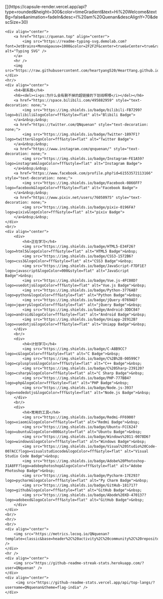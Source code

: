 <div>
    [](https://capsule-render.vercel.app/api?type=rounded&height=300&color=timeGradient&text=Hi%20Welcome&textBg=false&animation=fadeIn&desc=I%20am%20Quenan&descAlignY=70&descSize=30)
    
    <div align="center">
        <a href="https://quenan.top" align="center">
            <img src="https://readme-typing-svg.demolab.com?font=JetBrains+Mono&pause=1000&color=2F2F2F&center=true&vCenter=true&random=false&width=435&lines=Welcome+to+my+GitHub;%E6%AC%A2%E8%BF%8E%E6%9D%A5%E5%88%B0%E6%88%91%E7%9A%84GitHub" alt="Typing SVG" />
        </a>
        <hr />
        <img src="https://raw.githubusercontent.com/heartyang520/HeartYang.github.io/main/share/hacker_a.gif">
    </div>
    <hr/>
    <div align="center">
        <h4>联系我</h4>
        <h6><del><i>ps:为什么会有删不掉的超链接的下划线啊喂</i></del></h6>
        <a href="https://space.bilibili.com/495882959" style="text-decoration: none;">
            <img src="https://img.shields.io/badge/bilibili-FB7299?logo=bilibili&logoColor=fff&style=flat" alt="Blibili Badge">
        </a>&nbsp;&nbsp;
        <a href="https://twitter.com/QNquenan" style="text-decoration: none;">
            <img src="https://img.shields.io/badge/Twitter-1897F1?logo=twitter&logoColor=fff&style=flat" alt="Twitter Badge">
        </a>&nbsp;&nbsp;
        <a href="https://www.instagram.com/qnquenan/" style="text-decoration: none;">
            <img src="https://img.shields.io/badge/Instagram-FE1A59?logo=instagram&logoColor=fff&style=flat" alt="Instagram Badge">
        </a>&nbsp;&nbsp;
        <a href="https://www.facebook.com/profile.php?id=61553572113166" style="text-decoration: none;">
            <img src="https://img.shields.io/badge/Facebook-0866FF?logo=facebook&logoColor=fff&style=flat" alt="Facebook Badge">
        </a>&nbsp;&nbsp;
        <a href="https://www.pixiv.net/users/76050975" style="text-decoration: none;">
            <img src="https://img.shields.io/badge/pixiv-0196FA?logo=pixiv&logoColor=fff&style=flat" alt="pixiv Badge">
        </a>&nbsp;&nbsp;
    </div>
    <br/>
    <div align="center">
        <div>
            <h4>正在学习</h4>
            <img src="https://img.shields.io/badge/HTML5-E34F26?logo=html5&logoColor=fff&style=flat" alt="HTML5 Badge">&nbsp;
            <img src="https://img.shields.io/badge/CSS3-1572B6?logo=css3&logoColor=fff&style=flat" alt="CSS3 Badge">&nbsp;
            <img src="https://img.shields.io/badge/JavaScript-F7DF1E?logo=javascript&logoColor=000&style=flat" alt="JavaScript Badge">&nbsp;
            <img src="https://img.shields.io/badge/Vue.js-4FC08D?logo=vuedotjs&logoColor=fff&style=flat" alt="Vue.js Badge">&nbsp;
            <img src="https://img.shields.io/badge/Python-3776AB?logo=python&logoColor=fff&style=flat" alt="Python Badge">&nbsp;
            <img src="https://img.shields.io/badge/jQuery-0769AD?logo=jquery&logoColor=fff&style=flat" alt="jQuery Badge">&nbsp;
            <img src="https://img.shields.io/badge/Android-3DDC84?logo=android&logoColor=fff&style=flat" alt="Android Badge">&nbsp;
            <img src="https://img.shields.io/badge/Uniapp-2E912B?logo=vuedotjs&logoColor=fff&style=flat" alt="Uniapp Badge">&nbsp;
        </div>
        <br/>
        <div>
            <h4>计划学习</h4>
            <img src="https://img.shields.io/badge/C-A8B9CC?logo=c&logoColor=fff&style=flat" alt="C Badge">&nbsp;
            <img src="https://img.shields.io/badge/C%2B%2B-00599C?logo=cplusplus&logoColor=fff&style=flat" alt="C++ Badge">&nbsp;
            <img src="https://img.shields.io/badge/C%20Sharp-239120?logo=csharp&logoColor=fff&style=flat" alt="C Sharp Badge">&nbsp;
            <img src="https://img.shields.io/badge/PHP-777BB4?logo=php&logoColor=fff&style=flat" alt="PHP Badge">&nbsp;
            <img src="https://img.shields.io/badge/Node.js-393?logo=nodedotjs&logoColor=fff&style=flat" alt="Node.js Badge">&nbsp;
        </div>
        <br/>
        <div>
            <h4>常用的工具</h4>
            <img src="https://img.shields.io/badge/Redmi-FF6900?logo=xiaomi&logoColor=fff&style=flat" alt="Redmi Badge">&nbsp;
            <img src="https://img.shields.io/badge/Ubuntu-FCC624?logo=ubuntu&logoColor=000&style=flat" alt="Ubuntu Badge">&nbsp;
            <img src="https://img.shields.io/badge/Windows%2011-0078D6?logo=windows&logoColor=fff&style=flat" alt="Windows Badge">&nbsp;
            <img src="https://img.shields.io/badge/Visual%20Studio%20Code-007ACC?logo=visualstudiocode&logoColor=fff&style=flat" alt="Visual Studio Code Badge">&nbsp;
            <img src="https://img.shields.io/badge/Adobe%20Photoshop-31A8FF?logo=adobephotoshop&logoColor=fff&style=flat" alt="Adobe Photoshop Badge">&nbsp;
            <img src="https://img.shields.io/badge/Pycharm-17E293?logo=pycharm&logoColor=fff&style=flat" alt="Py Charm Badge">&nbsp;
            <img src="https://img.shields.io/badge/GitHub-181717?logo=github&logoColor=fff&style=flat" alt="GitHub Badge">&nbsp;
            <img src="https://img.shields.io/badge/Abode%20XD-470137?logo=adobexd&logoColor=fff&style=flat" alt="GitHub Badge">&nbsp;
        </div>
    </div>
    <br/>
    <hr/>
    <br/>
    <div align="center">
        <img src="https://metrics.lecoq.io/QNquenan?template=classic&base=header%2C%20activity%2C%20community%2C%20repositories%2C%20metadata&base.indepth=false&base.hireable=false&base.skip=false&config.timezone=Asia%2FShanghai" />
    </div>
    <hr />
    <div align="center">
        <img src="https://github-readme-streak-stats.herokuapp.com/?user=QNquenan" />
    </div>
    <div align="center">
         <img src="https://github-readme-stats.vercel.app/api/top-langs/?username=QNquenan&theme=flag-india" />
    </div>
</div>
